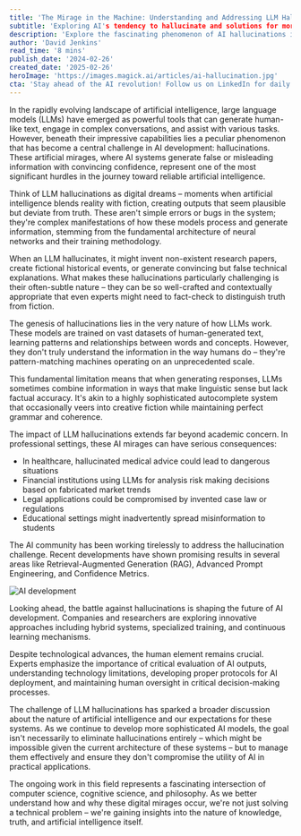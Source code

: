 ```yaml
---
title: 'The Mirage in the Machine: Understanding and Addressing LLM Hallucinations'
subtitle: 'Exploring AI's tendency to hallucinate and solutions for more reliable language models'
description: 'Explore the fascinating phenomenon of AI hallucinations in large language models (LLMs), understanding their causes, implications, and the cutting-edge solutions being developed to address this critical challenge in artificial intelligence development.'
author: 'David Jenkins'
read_time: '8 mins'
publish_date: '2024-02-26'
created_date: '2025-02-26'
heroImage: 'https://images.magick.ai/articles/ai-hallucination.jpg'
cta: 'Stay ahead of the AI revolution! Follow us on LinkedIn for daily insights into artificial intelligence, machine learning, and the future of technology. Join our community of innovators and thought leaders shaping the future of AI.'
---
```


In the rapidly evolving landscape of artificial intelligence, large language models (LLMs) have emerged as powerful tools that can generate human-like text, engage in complex conversations, and assist with various tasks. However, beneath their impressive capabilities lies a peculiar phenomenon that has become a central challenge in AI development: hallucinations. These artificial mirages, where AI systems generate false or misleading information with convincing confidence, represent one of the most significant hurdles in the journey toward reliable artificial intelligence.

Think of LLM hallucinations as digital dreams – moments when artificial intelligence blends reality with fiction, creating outputs that seem plausible but deviate from truth. These aren't simple errors or bugs in the system; they're complex manifestations of how these models process and generate information, stemming from the fundamental architecture of neural networks and their training methodology.

When an LLM hallucinates, it might invent non-existent research papers, create fictional historical events, or generate convincing but false technical explanations. What makes these hallucinations particularly challenging is their often-subtle nature – they can be so well-crafted and contextually appropriate that even experts might need to fact-check to distinguish truth from fiction.

The genesis of hallucinations lies in the very nature of how LLMs work. These models are trained on vast datasets of human-generated text, learning patterns and relationships between words and concepts. However, they don't truly understand the information in the way humans do – they're pattern-matching machines operating on an unprecedented scale.

This fundamental limitation means that when generating responses, LLMs sometimes combine information in ways that make linguistic sense but lack factual accuracy. It's akin to a highly sophisticated autocomplete system that occasionally veers into creative fiction while maintaining perfect grammar and coherence.

The impact of LLM hallucinations extends far beyond academic concern. In professional settings, these AI mirages can have serious consequences:

- In healthcare, hallucinated medical advice could lead to dangerous situations
- Financial institutions using LLMs for analysis risk making decisions based on fabricated market trends
- Legal applications could be compromised by invented case law or regulations
- Educational settings might inadvertently spread misinformation to students

The AI community has been working tirelessly to address the hallucination challenge. Recent developments have shown promising results in several areas like Retrieval-Augmented Generation (RAG), Advanced Prompt Engineering, and Confidence Metrics.

![AI development](https://images.magick.ai/articles/ai-development.jpg)

Looking ahead, the battle against hallucinations is shaping the future of AI development. Companies and researchers are exploring innovative approaches including hybrid systems, specialized training, and continuous learning mechanisms.

Despite technological advances, the human element remains crucial. Experts emphasize the importance of critical evaluation of AI outputs, understanding technology limitations, developing proper protocols for AI deployment, and maintaining human oversight in critical decision-making processes.

The challenge of LLM hallucinations has sparked a broader discussion about the nature of artificial intelligence and our expectations for these systems. As we continue to develop more sophisticated AI models, the goal isn't necessarily to eliminate hallucinations entirely – which might be impossible given the current architecture of these systems – but to manage them effectively and ensure they don't compromise the utility of AI in practical applications.

The ongoing work in this field represents a fascinating intersection of computer science, cognitive science, and philosophy. As we better understand how and why these digital mirages occur, we're not just solving a technical problem – we're gaining insights into the nature of knowledge, truth, and artificial intelligence itself.
